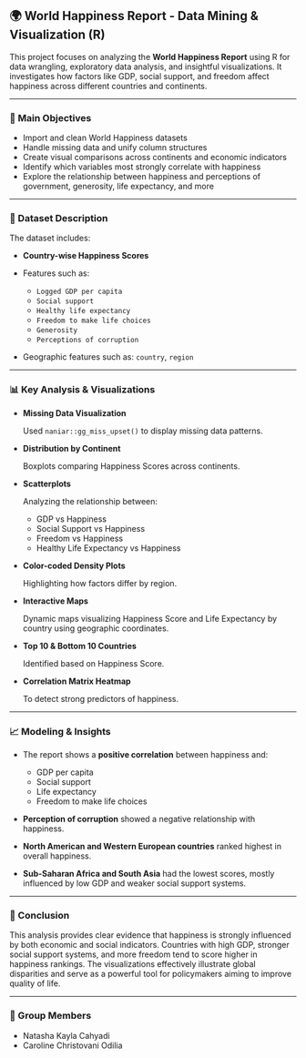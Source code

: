 ## 🌍 World Happiness Report - Data Mining & Visualization (R)

This project focuses on analyzing the **World Happiness Report** using R for data wrangling, exploratory data analysis, and insightful visualizations. It investigates how factors like GDP, social support, and freedom affect happiness across different countries and continents.

---

### 🎯 Main Objectives

* Import and clean World Happiness datasets
* Handle missing data and unify column structures
* Create visual comparisons across continents and economic indicators
* Identify which variables most strongly correlate with happiness
* Explore the relationship between happiness and perceptions of government, generosity, life expectancy, and more

---

### 🧾 Dataset Description

The dataset includes:

* **Country-wise Happiness Scores**
* Features such as:

  * `Logged GDP per capita`
  * `Social support`
  * `Healthy life expectancy`
  * `Freedom to make life choices`
  * `Generosity`
  * `Perceptions of corruption`
* Geographic features such as: `country`, `region`

---

### 📊 Key Analysis & Visualizations

* **Missing Data Visualization**
  
  Used `naniar::gg_miss_upset()` to display missing data patterns.

* **Distribution by Continent**

  Boxplots comparing Happiness Scores across continents.

* **Scatterplots**

  Analyzing the relationship between:

  * GDP vs Happiness
  * Social Support vs Happiness
  * Freedom vs Happiness
  * Healthy Life Expectancy vs Happiness

* **Color-coded Density Plots**

  Highlighting how factors differ by region.

* **Interactive Maps**

  Dynamic maps visualizing Happiness Score and Life Expectancy by country using geographic coordinates.

* **Top 10 & Bottom 10 Countries**

  Identified based on Happiness Score.

* **Correlation Matrix Heatmap**

  To detect strong predictors of happiness.

---

### 📈 Modeling & Insights

* The report shows a **positive correlation** between happiness and:

  * GDP per capita
  * Social support
  * Life expectancy
  * Freedom to make life choices

* **Perception of corruption** showed a negative relationship with happiness.

* **North American and Western European countries** ranked highest in overall happiness.

* **Sub-Saharan Africa and South Asia** had the lowest scores, mostly influenced by low GDP and weaker social support systems.

---

### 📌 Conclusion

This analysis provides clear evidence that happiness is strongly influenced by both economic and social indicators. Countries with high GDP, stronger social support systems, and more freedom tend to score higher in happiness rankings. The visualizations effectively illustrate global disparities and serve as a powerful tool for policymakers aiming to improve quality of life.

---

### 👥 Group Members
* Natasha Kayla Cahyadi
* Caroline Christovani Odilia
